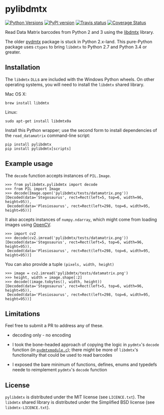 # pylibdmtx

[![Python Versions](https://img.shields.io/badge/python-2.7%2C%203.4%2C%203.5-blue.svg)](https://github.com/NaturalHistoryMuseum/pylibdmtx)
[![PyPI version](https://badge.fury.io/py/pylibdmtx.svg)](https://pypi.python.org/pypi/pylibdmtx/)
[![Travis status](https://travis-ci.org/NaturalHistoryMuseum/pylibdmtx.svg?branch=master)](https://travis-ci.org/NaturalHistoryMuseum/pylibdmtx)
[![Coverage Status](https://coveralls.io/repos/github/NaturalHistoryMuseum/pylibdmtx/badge.svg?branch=master)](https://coveralls.io/github/NaturalHistoryMuseum/pylibdmtx?branch=master)

Read Data Matrix barcodes from Python 2 and 3 using the
[libdmtx](http://libdmtx.sourceforge.net/) library.

The older
[pydmtx](https://sourceforge.net/p/libdmtx/dmtx-wrappers/ci/master/tree/python/)
package is stuck in Python 2.x-land. This pure-Python package uses `ctypes` to
bring `libdmtx` to Python 2.7 and Python 3.4 or greater.

## Installation

The `libdmtx` `DLL`s are included with the Windows Python wheels.
On other operating systems, you will need to install the `libdmtx` shared
library.

Mac OS X:

```
brew install libdmtx
```

Linux:

```
sudo apt-get install libdmtx0a
```

Install this Python wrapper; use the second form to install dependencies of
the `read_datamatrix` command-line script:

```
pip install pylibdmtx
pip install pylibdmtx[scripts]
```

## Example usage

The `decode` function accepts instances of `PIL.Image`.

```
>>> from pylibdmtx.pylibdmtx import decode
>>> from PIL import Image
>>> decode(Image.open('pylibdmtx/tests/datamatrix.png'))
[Decoded(data='Stegosaurus', rect=Rect(left=5, top=6, width=96, height=95)),
 Decoded(data='Plesiosaurus', rect=Rect(left=298, top=6, width=95, height=95))]
```

It also accepts instances of `numpy.ndarray`, which might come from loading
images using [OpenCV](http://opencv.org/).

```
>>> import cv2
>>> decode(cv2.imread('pylibdmtx/tests/datamatrix.png'))
[Decoded(data='Stegosaurus', rect=Rect(left=5, top=6, width=96, height=95)),
 Decoded(data='Plesiosaurus', rect=Rect(left=298, top=6, width=95, height=95))]
```

You can also provide a tuple `(pixels, width, height)`

```
>>> image = cv2.imread('pylibdmtx/tests/datamatrix.png')
>>> height, width = image.shape[:2]
>>> decode((image.tobytes(), width, height))
[Decoded(data='Stegosaurus', rect=Rect(left=5, top=6, width=96, height=95)),
 Decoded(data='Plesiosaurus', rect=Rect(left=298, top=6, width=95, height=95))]
```

## Limitations

Feel free to submit a PR to address any of these.

* decoding only - no encoding

* I took the bone-headed approach of copying the logic in
`pydmtx`'s `decode` function
(in [`pydmtxmodule.c`](https://sourceforge.net/p/libdmtx/dmtx-wrappers/ci/master/tree/python/)); there might be more of `libdmtx`'s functionality that could be used to read
barcodes

* I exposed the bare minimum of functions, defines, enums and typedefs
neede to reimplement `pydmtx`'s `decode` function

## License

`pylibdmtx` is distributed under the MIT license (see `LICENCE.txt`).
The `libdmtx` shared library is distributed under the Simplified BSD license
(see `libdmtx-LICENCE.txt`).
